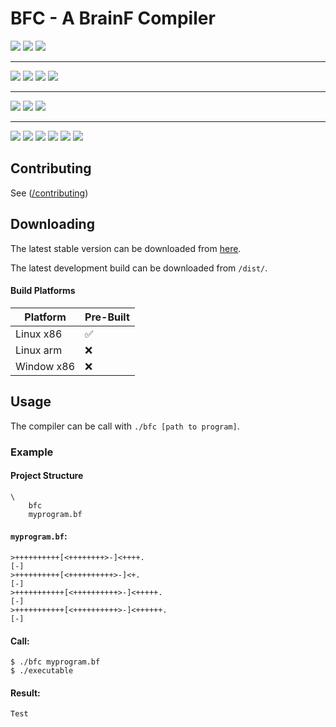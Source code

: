 # BFC - A BrainF Compiler

<a href="https://replit.com/@https123456789/BFC?lite=true#replit/runOnReplit.md"><img src="https://img.shields.io/static/v1?style=for-the-badge&label=&message=Run%20on%20Replit&logo=replit"></a>
<img src="https://img.shields.io/github/downloads/https123456789/BFC/total?style=for-the-badge">
<img src="https://img.shields.io/github/last-commit/https123456789/BFC?style=for-the-badge">
<hr>
<img src="https://img.shields.io/github/stars/https123456789/BFC?style=for-the-badge">
<img src="https://img.shields.io/github/watchers/https123456789/BFC?style=for-the-badge">
<img src="https://img.shields.io/github/commit-activity/y/https123456789/BFC?style=for-the-badge">
<img src="https://img.shields.io/github/contributors/https123456789/BFC?color=success&style=for-the-badge">
<hr>
<img src="https://www.codefactor.io/repository/github/https123456789/BFC/badge?style=for-the-badge">
<img src="https://img.shields.io/tokei/lines/github/https123456789/BFC?label=Lines%20of%20Code&style=for-the-badge">
<img src="https://img.shields.io/github/repo-size/https123456789/BFC?style=for-the-badge">
<hr>
<img src="https://bfc-test.https12345678.repl.co/badge.php?test=1">
<img src="https://bfc-test.https12345678.repl.co/badge.php?test=2">
<img src="https://bfc-test.https12345678.repl.co/badge.php?test=3">
<img src="https://bfc-test.https12345678.repl.co/badge.php?test=4">
<img src="https://bfc-test.https12345678.repl.co/badge.php?test=5">
<img src="https://bfc-test.https12345678.repl.co/badge.php?test=6">

## Contributing

See ([/contributing](</contributing>))

## Downloading

The latest stable version can be downloaded from [here](<>).

The latest development build can be downloaded from `/dist/`.

#### Build Platforms

|Platform|Pre-Built|
|--------|---------|
| Linux x86 | :white_check_mark: |
| Linux arm | :x: |
| Window x86 | :x: |

## Usage

The compiler can be call with `./bfc [path to program]`.

### Example

#### Project Structure

```
\
	bfc
	myprogram.bf
```

#### `myprogram.bf`:
```brainfuck
>++++++++++[<++++++++>-]<++++.
[-]
>++++++++++[<++++++++++>-]<+.
[-]
>+++++++++++[<++++++++++>-]<+++++.
[-]
>+++++++++++[<++++++++++>-]<++++++.
[-]
```

#### Call:
```shell
$ ./bfc myprogram.bf
$ ./executable
```

#### Result:

```
Test
```
